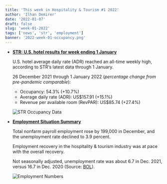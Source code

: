 ```yaml
---
title: 'This week in Hospitality & Tourism #1 2022'
author: 'Ilhan Demirer'
date: '2022-01-07'
draft: false
slug: 'week-01-2022'
tags: ['news', 'str', 'employment']
banner: '2022-week-01-occupancy.png'
---
```


- **[STR: U.S. hotel results for week ending 1 January](https://str.com/press-release/str-us-hotel-results-week-ending-1-january)**

  U.S. hotel average daily rate (ADR) reached an all-time weekly high, according to STR‘s latest data through 1 January.

  26 December 2021 through 1 January 2022 (_percentage change from pre-pandemic comparable_):

  - Occupancy: 54.3% (+10.7%)
  - Average daily rate (ADR): US$157.91 (+15.1%)
  - Revenue per available room (RevPAR): US$85.74 (+27.4%)

  ![STR Occupancy Data](/images/blogimages/2022-week-01-occupancy.png)

- **[Employment Situation Summary](https://www.bls.gov/news.release/empsit.nr0.htm)**

  Total nonfarm payroll employment rose by 199,000 in December, and the unemployment rate declined to 3.9 percent.

  Employment recovery in the hospitality & tourism industry was at pace with the overall recovery.

  Not seasonally adjusted, unemployment rate was about 6.7 in Dec. 2021, versus 16.7 in Dec. 2020 (Source: [BOL](https://www.bls.gov/news.release/empsit.t14.htm)).

  ![Employment Numbers](/images/blogimages/2022-week-01-employment.png)
